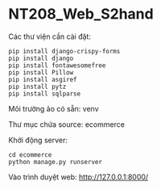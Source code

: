 # NT208_Web_S2hand

Các thư viện cần cài đặt:

```
pip install django-crispy-forms
pip install django
pip install fontawesomefree
pip install Pillow
pip install asgiref
pip install pytz
pip install sqlparse
```

Môi trường ảo có sẵn: venv

Thư mục chứa source: ecommerce

Khởi động server:

```
cd ecommerce
python manage.py runserver
```

Vào trình duyệt web: http://127.0.0.1:8000/
